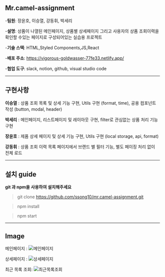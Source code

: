 ## Mr.camel-assignment 

-**팀원**: 장윤호, 이승열, 강동휘, 박세리

-**설명**: 상품이 나열된 메인페이지, 상품별 상세페이지 그리고 사용자의 상품 조회이력을 확인할 수있는 페이지로 구성되어있는 실습용 프로젝트 

-**기술 스택**: HTML,Styled Components,JS,React

-**배포 주소**: https://vigorous-goldwasser-77fe33.netlify.app/

-**협업 도구**: slack, notion, github, visual studio code

---

## 구현사항 

**이승열** : 상품 조회 목록 및 상세 기능 구현,  Utils 구현 (format, time), 공용 컴포넌트 작성 (button, modal, header)

**박세리** : 메인페이지, 리스트페이지 및 레이아웃 구현, filter로 관심없는 상품 처리 기능 구현

**장윤호** : 제품 상세 페이지 및 상세 기능 구현, Utils 구현 (local storage, api, format) 

**강동휘** : 상품 조회 이력 목록 페이지에서 브랜드 별 필터 기능, 별도 페이징 처리 없이 전체 로드

---

## 설치 guide 

__git 과 npm을 사용하여 설치해주세요__

> git clone https://github.com/ssong10/mr.camel-assignment.git

> npm install

> npm start

---

## Image

메인페이지 : ![메인페이지](https://ifh.cc/g/G4u5mD.png)

상세페이지 : ![상세페이지](https://ifh.cc/g/5DAItw.png)

최근 목록 조회: ![최근목록조회](https://ifh.cc/g/dM3D69.jpg)



